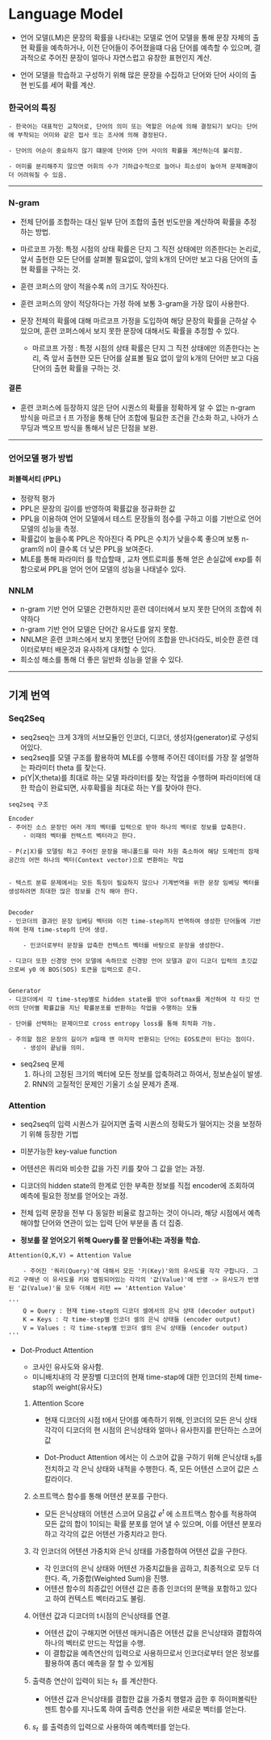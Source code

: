 # Language Model

- 언어 모델(LM)은 문장의 확률을 나타내는 모델로 언어 모델을 통해 문장 자체의 출현 확률을 예측하거나, 이전 단어들이 주어졌을떄 다음 단어를 예측할 수 있으며, 결과적으로 주어진 문장이 얼마나 자연스럽고 유창한 표현인지 계산.

- 언어 모델을 학습하고 구성하기 위해 많은 문장을 수집하고 단어와 단어 사이의 출현 빈도를 세어 확률 계산.

### 한국어의 특징
	- 한국어는 대표적인 교착어로, 단어의 의미 또는 역할은 어순에 의해 결정되기 보다는 단어에 부착되는 어미와 같은 접사 또는 조사에 의해 결정된다.

	- 단어의 어순이 중요하지 않기 떄문에 단어와 단어 사이의 확률을 계산하는데 불리함.

	- 어미를 분리해주지 않으면 어휘의 수가 기하급수적으로 늘어나 희소성이 높아져 문제해결이 더 어려워질 수 있음.
************	

### N-gram

- 전체 단어를 조합하는 대신 일부 단어 조합의 출현 빈도만을 계산하여 확률을 추정하는 방법.

- 마르코프 가정: 특정 시점의 상태 확률은 단지 그 직전 상태에만 의존한다는 논리로, 앞서 출현한 모든 단어를 살펴볼 필요없이, 앞의 k개의 단어만 보고 다음 단어의 출현 확률을 구하는 것.

- 훈련 코퍼스의 양이 적을수록 n의 크기도 작아진다.

- 훈련 코퍼스의 양이 적당하다는 가정 하에 보통 3-gram을 가장 많이 사용한다.

- 문장 전체의 확률에 대해 마르코프 가정을 도입하여 해당 문장의 확률을 근하살 수 있으며, 훈련 코퍼스에서 보지 못한 문장에 대해서도 확률을 추정할 수 있다.

	- 마르코프 가정 : 특정 시점의 상태 확률은 단지 그 직전 상태에만 의존한다는 논리, 즉 앞서 출현한 모든 단어를 살표볼 필요 없이 앞의 k개의 단어만 보고 다음 단어의 출현 확률을 구하는 것.

#### 결론
- 훈련 코퍼스에 등장하지 않은 단어 시퀀스의 확률을 정확하게 알 수 없는 n-gram 방식을 마르코ㅓ프 가정을 통해 단어 조합에 필요한 조건을 간소화 하고, 나아가 스무딩과 백오프 방식을 통해서 남은 단점을 보완.
************

### 언어모델 평가 방법

#### 퍼블렉서티 (PPL)
- 정량적 평가
- PPL은 문장의 길이를 반영하여 확률값을 정규화한 값
- PPL을 이용하여 언어 모델에서 테스트 문장들의 점수를 구하고 이를 기반으로 언어 모델의 성능을 측정.
- 확률값이 높을수록 PPL은 작아진다 즉 PPL은 수치가 낮을수록 좋으며 보통 n-gram의 n이 클수록 더 낮은 PPL을 보여준다.
- MLE를 통해 파라미터 를 학습할때 , 교차 엔트로피를 통해 얻은 손실값에 exp를 취함으로써 PPL을 얻어 언어 모델의 성능을 나태낼수 있다.

### NNLM

- n-gram 기반 언어 모델은 간편하지만 훈련 데이터에서 보지 못한 단어의 조합에 취약하다
- n-gram 기반 언어 모델은 단어간 유사도를 알지 못함.
- NNLM은 훈련 코퍼스에서 보지 못했던 단어의 조합을 만나더라도, 비슷한 훈련 데이터로부터 배운것과 유사하게 대처할 수 있다.
- 희소성 해소를 통해 더 좋은 일반화 성능을 얻을 수 있다.
************

## 기계 번역

### Seq2Seq

- seq2seq는 크게 3개의 서브모듈인 인코더, 디코더, 생성자(generator)로 구성되어있다.
- seq2seq를 모델 구조를 활용하여 MLE를 수행해 주어진 데이터를 가장 잘 설명하는 파라미터 theta 를 찾는다.
- p(Y|X;theta)를 최대로 하는 모델 파라미터를 찾는 작업을 수행하며 파라미터에 대한 학습이 완료되면, 사후확률을 최대로 하는 Y를 찾아야 한다.

```
seq2seq 구조

Encoder
- 주어진 소스 문장인 여러 개의 벡터를 입력으로 받아 하나의 벡터로 정보를 압축한다.
	- 이때의 벡터를 컨텍스트 벡터라고 한다.

- P(z|X)를 모델링 하고 주어진 문장을 매니폴드를 따라 차원 축소하여 해당 도메인의 잠재 공간의 어떤 하나의 벡터(Context vector)으로 변환하는 작업
 
 
- 텍스트 분류 문제에서는 모든 특징이 필요하지 않으나 기계번역을 위한 문장 임베딩 벡터를 생성하려면 최대한 많은 정보를 간직 해야 한다.


Decoder
- 인코더의 결과인 문장 임베딩 벡터와 이전 time-step까지 번역하여 생성한 단어들에 기반하여 현재 time-step의 단어 생성.

	- 인코더로부터 문장을 압축한 컨텍스트 벡터를 바탕으로 문장을 생성한다.

- 디코더 또한 신경망 언어 모델에 속하므로 신경망 언어 모델과 같이 디코더 입력의 초깃값으로써 y0 에 BOS(SOS) 토큰을 입력으로 준다.


Generator
- 디코더에서 각 time-step별로 hidden state를 받아 softmax를 계산하여 각 타깃 언어의 단어별 확률값을 지닌 확률분포를 반환하는 작업을 수행하는 모듈

- 단어를 선택하는 문제이므로 cross entropy loss를 통해 최적화 가능.

- 주의할 점은 문장의 길이가 m일때 맨 마지막 반환되는 단어는 EOS토큰이 된다는 점이다.
	- 생성이 끝남을 의미.

```

- seq2seq 문제
	1. 하나의 고정된 크기의 벡터에 모든 정보를 압축하려고 하여서, 정보손실이 발생.
	2. RNN의 고질적인 문제인 기울기 소실 문제가 존재.

### Attention

- seq2seq의 입력 시퀀스가 길어지면 출력 시퀀스의 정확도가 떨어지는 것을 보정하기 위해 등장한 기법
- 미분가능한 key-value function
- 어텐션은 쿼리와 비슷한 값을 가진 키를 찾아 그 값을 얻는 과정.
- 디코더의 hidden state의 한계로 인한 부족한 정보를 직접 encoder에 조회하여 예측에 필요한 정보를 얻어오는 과정.
- 전체 입력 문장을 전부 다 동일한 비율로 참고하는 것이 아니라, 해당 시점에서 예측해야할 단어와 연관이 있는 입력 단어 부분을 좀 더 집중.

- **정보를 잘 얻어오기 위해 Query를 잘 만들어내는 과정을 학습.**

```
Attention(Q,K,V) = Attention Value

	- 주어진 '쿼리(Query)'에 대해서 모든 '키(Key)'와의 유사도를 각각 구합니다. 그리고 구해낸 이 유사도를 키와 맵핑되어있는 각각의 '값(Value)'에 반영 -> 유사도가 반영된 '값(Value)'을 모두 더해서 리턴 == 'Attention Value'

'''
	Q = Query : 현재 time-step의 디코더 셀에서의 은닉 상태 (decoder output)
	K = Keys : 각 time-step별 인코더 셀의 은닉 상태들 (encoder output)
	V = Values : 각 time-step별 인코더 셀의 은닉 상태들 (encoder output)
'''

```

- Dot-Product Attention 
	- 코사인 유사도와 유사함.
	- 미니배치내의 각 문장별 디코더의 현재 time-stap에 대한 인코더의 전체 time-stap의 weight(유사도)

	1. Attention Score
		- 현재 디코더의 시점 t에서 단어를 예측하기 위해, 인코더의 모든 은닉 상태 각각이 디코더의 현 시점의 은닉상태와 얼마나 유사한지를 판단하는 스코어값

		- Dot-Product Attention 에서는 이 스코어 값을 구하기 위해 은닉상태 $s_t$를 전치하고 각 은닉 상태와 내적을 수행한다. 즉, 모든 어텐션 스코어 값은 스칼라이다.

	2. 소프트맥스 함수를 통해 어텐션 분포를 구한다.
		- 모든 은닉상태의 어텐션 스코어 모음값 $e^t$ 에 소프트맥스 함수를 적용하여 모든 값의 합이 1이되는 확률 분포를 얻어 낼 수 있으며, 이를 어텐션 분포라 하고 각각의 값은 어텐션 가중치라고 한다.

	
	3. 각 인코더의 어텐션 가중치와 은닉 상태를 가중합하여 어텐션 값을 구한다.
		- 각 인코더의 은닉 상태와 어텐션 가중치값들을 곱하고, 최종적으로 모두 더한다. 즉, 가중합(Weighted Sum)을 진행.
		- 어텐션 함수의 최종값인 어텐션 값은 종종 인코더의 문맥을 포함하고 있다고 하여 컨텍스트 벡터라고도 불림.

	4. 어텐션 값과 디코더의 t시점의 은닉상태를 연결.

		- 어텐션 값이 구해지면 어텐션 매커니즘은 어텐션 값을 은닉상태와 결합하여 하나의 벡터로 만드는 작업을 수행.
		- 이 결합값을 예측연산의 입력으로 사용하므로서 인코더로부터 얻은 정보를 활용하여 좀더 예측을 잘 할 수 있게됨

	5. 출력층 연산이 입력이 되는 $s_t^~$ 를 계산한다.
		- 어텐션 값과 은닉상태를 결합한 값을 가중치 행렬과 곱한 후 하이퍼볼릭탄젠트 함수를 지나도록 하여 출력층 연산을 위한 새로운 벡터를 얻는다.
	

	6. $s_t^~$ 를 출력층의 입력으로 사용하여 예측벡터를 얻는다.
